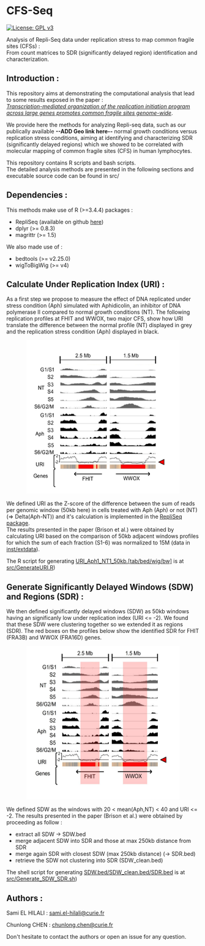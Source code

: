 # CFS-Seq  
[![License: GPL v3](https://img.shields.io/badge/License-GPLv3-blue.svg)](https://www.gnu.org/licenses/gpl-3.0)

Analysis of Repli-Seq data under replication stress to map common fragile sites (CFSs) :   
From count matrices to SDR (significantly delayed region) identification and characterization.

## Introduction :
 
This repository aims at demonstrating the computational analysis that lead to some results exposed in the paper :  
[*Transcription-mediated organization of the replication initiation program across large genes promotes common fragile sites genome-wide*]( https://doi.org/10.1101/714717 ).  
 
We provide here the methods for analyzing Repli-seq data, such as our publically available **--ADD Geo link here--** normal growth conditions versus replication stress conditions, aiming at identifying and characterizing SDR (significantly delayed regions) which we showed to be correlated with molecular mapping of common fragile sites (CFS) in human lymphocytes.  

This repository contains R scripts and bash scripts.  
The detailed analysis methods are presented in the following sections and executable source code can be found in src/  

## Dependencies :

This methods make use of  R (>=3.4.4) packages :  
* RepliSeq (available on github [here](https://github.com/CL-CHEN-Lab/RepliSeq))
* dplyr (>= 0.8.3) 
* magrittr (>= 1.5)

We also made use of :  
* bedtools (>= v2.25.0)
* wigToBigWig (>= v4)

## Calculate Under Replication Index (URI) :

As a first step we propose to measure the effect of DNA replicated under stress condition (Aph) simulated with Aphidicolin, an inhibitor of DNA polymerase II compared to normal growth conditions (NT). The following replication profiles at FHIT and WWOX, two major CFS, show how URI translate the difference between the normal profile (NT) displayed in grey and the replication stress condition (Aph) displayed in black.

<p align="center">
<img src="inst/img/FHIT_WWOX_replication_profiles.png" width="400" height="400">
 </p>
 
 We defined URI as the Z-score of the difference between the sum of reads per genomic window (50kb here) in cells treated with Aph (Aph) or not (NT) (=> Delta(Aph-NT)) and it's calculation is implemented in the [RepliSeq package](https://github.com/CL-CHEN-Lab/RepliSeq).  
The results presented in the paper (Brison et al.) were obtained by calculating URI based on the comparison of 50kb adjacent windows profiles for which the sum of each fraction (S1-6) was normalized to 15M (data in [inst/extdata](https://github.com/CL-CHEN-Lab/CFS-Seq/tree/master/inst/extdata)).  

The R script for generating [URI_Aph1_NT1_50kb.[tab/bed/wig/bw]](https://github.com/CL-CHEN-Lab/CFS-Seq/tree/master/inst/outputs) is at [src/GenerateURI.R](https://github.com/CL-CHEN-Lab/CFS-Seq/tree/master/src/GenerateURI.R))
 

## Generate Significantly Delayed Windows (SDW) and Regions (SDR) :

We then defined significantly delayed windows (SDW) as 50kb windows having an significanly low under replication index (URI <= -2). We found that these SDW were clustering together so we extended it as regions (SDR). The red boxes on the profiles below show the identified SDR for FHIT (FRA3B) and WWOX (FRA16D) genes.


<p align="center">
<img src="inst/img/FHIT_WWOX_replication_profiles_SDR.png" width="400" height="400">
 </p>

We defined SDW as the windows with 20 < mean(Aph,NT) < 40 and URI <= -2.
The results presented in the paper (Brison et al.) were obtained by proceeding as follow :

* extract all SDW -> SDW.bed
* merge adjacent SDW into SDR and those at max 250kb distance from SDR 
* merge again SDR with closest SDW (max 250kb distance) (-> SDR.bed)
* retrieve the SDW not clustering into SDR (SDW_clean.bed)

The shell script for generating [SDW.bed/SDW_clean.bed/SDR.bed](https://github.com/CL-CHEN-Lab/CFS-Seq/tree/master/inst/outputs) is at [src/Generate_SDW_SDR.sh](https://github.com/CL-CHEN-Lab/CFS-Seq/tree/master/src/Generate_SDW_SDR.sh))
 

## Authors : 

Sami EL HILALI : sami.el-hilali@curie.fr  

Chunlong CHEN : chunlong.chen@curie.fr

Don't hesitate to contact the authors or open an issue for any question.

